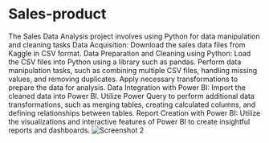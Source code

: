 # Sales-product 
The Sales Data Analysis project involves using Python for data manipulation and cleaning tasks
Data Acquisition:
Download the sales data files from Kaggle in CSV format.
Data Preparation and Cleaning using Python:
Load the CSV files into Python using a library such as pandas.
Perform data manipulation tasks, such as combining multiple CSV files, handling missing values, and removing duplicates.
Apply necessary transformations to prepare the data for analysis.
Data Integration with Power BI:
Import the cleaned data into Power BI.
Utilize Power Query to perform additional data transformations, such as merging tables, creating calculated columns, and defining relationships between tables.
Report Creation with Power BI:
Utilize the visualizations and interactive features of Power BI to create insightful reports and dashboards.
![Screenshot 2](https://github.com/MAHMOUDMAMDOH8/Sales-product/assets/111503676/f2922607-d5ea-4a83-9faa-d619d929f33a)
